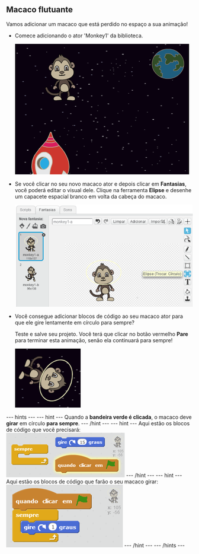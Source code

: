 ## Macaco flutuante

Vamos adicionar um macaco que está perdido no espaço a sua animação!

+ Comece adicionando o ator 'Monkey1' da biblioteca.
    
    ![Adding a monkey sprite](images/space-monkey-sprite.png)

+ Se você clicar no seu novo macaco ator e depois clicar em **Fantasias**, você poderá editar o visual dele. Clique na ferramenta **Elipse** e desenhe um capacete espacial branco em volta da cabeça do macaco.
    
    ![Monkey space helmet](images/space-monkey-edit.png)

+ Você consegue adicionar blocos de código ao seu macaco ator para que ele gire lentamente em círculo para sempre?
    
    Teste e salve seu projeto. Você terá que clicar no botão vermelho **Pare** para terminar esta animação, senão ela continuará para sempre!
    
    ![Blocks for a spinning monkey](images/space-spin-test.png)

\--- hints \--- \--- hint \--- Quando a **bandeira verde é clicada**, o macaco deve **girar** em círculo **para sempre**. \--- /hint \--- \--- hint \--- Aqui estão os blocos de código que você precisará: ![Blocks for a spinning monkey](images/space-spin-blocks.png) \--- /hint \--- \--- hint \--- Aqui estão os blocos de código que farão o seu macaco girar: ![Code for a spinning monkey](images/space-spin-code.png) \--- /hint \--- \--- /hints \---